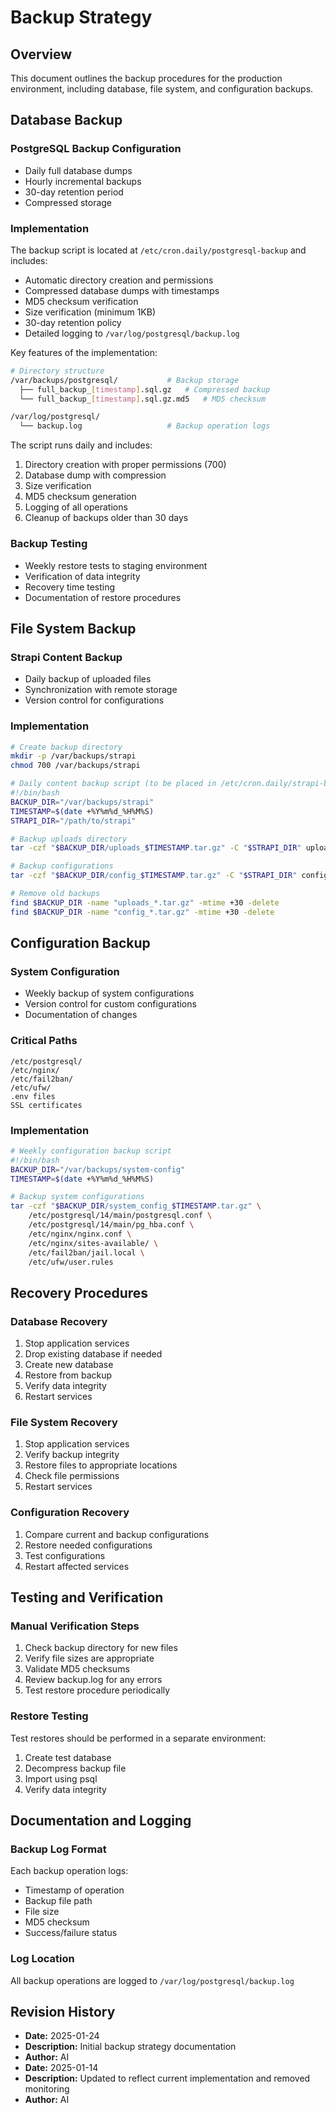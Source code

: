 # Backup Strategy

## Overview
This document outlines the backup procedures for the production environment, including database, file system, and configuration backups.

## Database Backup

### PostgreSQL Backup Configuration
- Daily full database dumps
- Hourly incremental backups
- 30-day retention period
- Compressed storage

### Implementation
The backup script is located at `/etc/cron.daily/postgresql-backup` and includes:

- Automatic directory creation and permissions
- Compressed database dumps with timestamps
- MD5 checksum verification
- Size verification (minimum 1KB)
- 30-day retention policy
- Detailed logging to `/var/log/postgresql/backup.log`

Key features of the implementation:
```bash
# Directory structure
/var/backups/postgresql/           # Backup storage
  ├── full_backup_[timestamp].sql.gz   # Compressed backup
  └── full_backup_[timestamp].sql.gz.md5   # MD5 checksum

/var/log/postgresql/
  └── backup.log                   # Backup operation logs
```

The script runs daily and includes:
1. Directory creation with proper permissions (700)
2. Database dump with compression
3. Size verification
4. MD5 checksum generation
5. Logging of all operations
6. Cleanup of backups older than 30 days

### Backup Testing
- Weekly restore tests to staging environment
- Verification of data integrity
- Recovery time testing
- Documentation of restore procedures

## File System Backup

### Strapi Content Backup
- Daily backup of uploaded files
- Synchronization with remote storage
- Version control for configurations

### Implementation
```bash
# Create backup directory
mkdir -p /var/backups/strapi
chmod 700 /var/backups/strapi

# Daily content backup script (to be placed in /etc/cron.daily/strapi-backup)
#!/bin/bash
BACKUP_DIR="/var/backups/strapi"
TIMESTAMP=$(date +%Y%m%d_%H%M%S)
STRAPI_DIR="/path/to/strapi"

# Backup uploads directory
tar -czf "$BACKUP_DIR/uploads_$TIMESTAMP.tar.gz" -C "$STRAPI_DIR" uploads/

# Backup configurations
tar -czf "$BACKUP_DIR/config_$TIMESTAMP.tar.gz" -C "$STRAPI_DIR" config/

# Remove old backups
find $BACKUP_DIR -name "uploads_*.tar.gz" -mtime +30 -delete
find $BACKUP_DIR -name "config_*.tar.gz" -mtime +30 -delete
```

## Configuration Backup

### System Configuration
- Weekly backup of system configurations
- Version control for custom configurations
- Documentation of changes

### Critical Paths
```
/etc/postgresql/
/etc/nginx/
/etc/fail2ban/
/etc/ufw/
.env files
SSL certificates
```

### Implementation
```bash
# Weekly configuration backup script
#!/bin/bash
BACKUP_DIR="/var/backups/system-config"
TIMESTAMP=$(date +%Y%m%d_%H%M%S)

# Backup system configurations
tar -czf "$BACKUP_DIR/system_config_$TIMESTAMP.tar.gz" \
    /etc/postgresql/14/main/postgresql.conf \
    /etc/postgresql/14/main/pg_hba.conf \
    /etc/nginx/nginx.conf \
    /etc/nginx/sites-available/ \
    /etc/fail2ban/jail.local \
    /etc/ufw/user.rules
```

## Recovery Procedures

### Database Recovery
1. Stop application services
2. Drop existing database if needed
3. Create new database
4. Restore from backup
5. Verify data integrity
6. Restart services

### File System Recovery
1. Stop application services
2. Verify backup integrity
3. Restore files to appropriate locations
4. Check file permissions
5. Restart services

### Configuration Recovery
1. Compare current and backup configurations
2. Restore needed configurations
3. Test configurations
4. Restart affected services

## Testing and Verification

### Manual Verification Steps
1. Check backup directory for new files
2. Verify file sizes are appropriate
3. Validate MD5 checksums
4. Review backup.log for any errors
5. Test restore procedure periodically

### Restore Testing
Test restores should be performed in a separate environment:
1. Create test database
2. Decompress backup file
3. Import using psql
4. Verify data integrity

## Documentation and Logging

### Backup Log Format
Each backup operation logs:
- Timestamp of operation
- Backup file path
- File size
- MD5 checksum
- Success/failure status

### Log Location
All backup operations are logged to `/var/log/postgresql/backup.log`

## Revision History
- **Date:** 2025-01-24
- **Description:** Initial backup strategy documentation
- **Author:** AI
- **Date:** 2025-01-14
- **Description:** Updated to reflect current implementation and removed monitoring
- **Author:** AI
